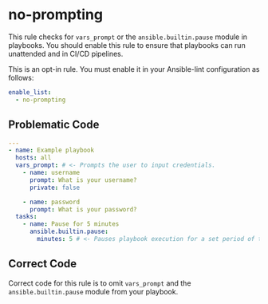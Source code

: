 # no-prompting

This rule checks for `vars_prompt` or the `ansible.builtin.pause` module in playbooks.
You should enable this rule to ensure that playbooks can run unattended and in CI/CD pipelines.

This is an opt-in rule.
You must enable it in your Ansible-lint configuration as follows:

```yaml
enable_list:
  - no-prompting
```

## Problematic Code

```yaml
---
- name: Example playbook
  hosts: all
  vars_prompt: # <- Prompts the user to input credentials.
    - name: username
      prompt: What is your username?
      private: false

    - name: password
      prompt: What is your password?
  tasks:
    - name: Pause for 5 minutes
      ansible.builtin.pause:
        minutes: 5 # <- Pauses playbook execution for a set period of time.
```

## Correct Code

Correct code for this rule is to omit `vars_prompt` and the `ansible.builtin.pause` module from your playbook.
